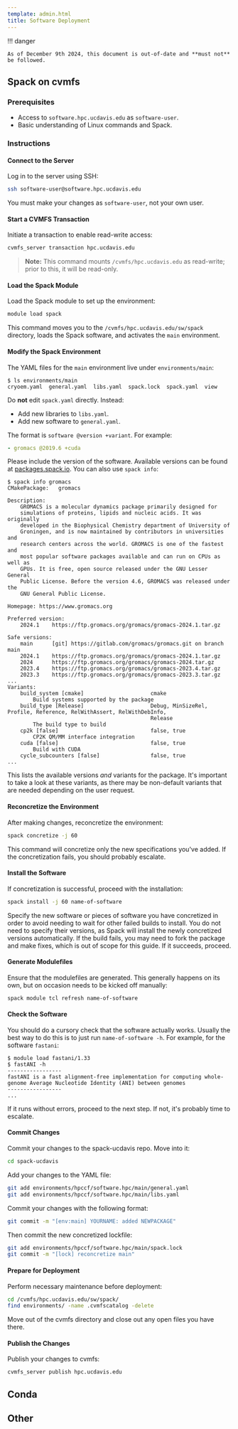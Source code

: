```yaml
---
template: admin.html
title: Software Deployment
---
```


!!! danger

    As of December 9th 2024, this document is out-of-date and **must not** be followed.

## Spack on cvmfs

### Prerequisites

- Access to `software.hpc.ucdavis.edu` as `software-user`.
- Basic understanding of Linux commands and Spack.

### Instructions

#### Connect to the Server

Log in to the server using SSH:

```bash
ssh software-user@software.hpc.ucdavis.edu
```

You must make your changes as `software-user`, not your own user.

#### Start a CVMFS Transaction

Initiate a transaction to enable read-write access:

```bash
cvmfs_server transaction hpc.ucdavis.edu
```

> **Note:** This command mounts `/cvmfs/hpc.ucdavis.edu` as read-write; prior to this, it will be read-only.

#### Load the Spack Module

Load the Spack module to set up the environment:

```bash
module load spack
```

This command moves you to the `/cvmfs/hpc.ucdavis.edu/sw/spack` directory, loads the Spack software, and activates the
`main` environment.

#### Modify the Spack Environment

The YAML files for the `main` environment live under `environments/main`:

```console
$ ls environments/main
cryoem.yaml  general.yaml  libs.yaml  spack.lock  spack.yaml  view
```

Do **not** edit `spack.yaml` directly. Instead:

- Add new libraries to `libs.yaml`.
- Add new software to `general.yaml`.

The format is `software @version +variant`. For example:

```yaml
- gromacs @2019.6 +cuda
```

Please include the version of the software. Available versions can be found at
[packages.spack.io](https://packages.spack.io). You can also use `spack info`:

```console
$ spack info gromacs
CMakePackage:   gromacs

Description:
    GROMACS is a molecular dynamics package primarily designed for
    simulations of proteins, lipids and nucleic acids. It was originally
    developed in the Biophysical Chemistry department of University of
    Groningen, and is now maintained by contributors in universities and
    research centers across the world. GROMACS is one of the fastest and
    most popular software packages available and can run on CPUs as well as
    GPUs. It is free, open source released under the GNU Lesser General
    Public License. Before the version 4.6, GROMACS was released under the
    GNU General Public License.

Homepage: https://www.gromacs.org

Preferred version:
    2024.1    https://ftp.gromacs.org/gromacs/gromacs-2024.1.tar.gz

Safe versions:
    main      [git] https://gitlab.com/gromacs/gromacs.git on branch main
    2024.1    https://ftp.gromacs.org/gromacs/gromacs-2024.1.tar.gz
    2024      https://ftp.gromacs.org/gromacs/gromacs-2024.tar.gz
    2023.4    https://ftp.gromacs.org/gromacs/gromacs-2023.4.tar.gz
    2023.3    https://ftp.gromacs.org/gromacs/gromacs-2023.3.tar.gz
...
Variants:
    build_system [cmake]                     cmake
        Build systems supported by the package
    build_type [Release]                     Debug, MinSizeRel, Profile, Reference, RelWithAssert, RelWithDebInfo,
                                             Release
        The build type to build
    cp2k [false]                             false, true
        CP2K QM/MM interface integration
    cuda [false]                             false, true
        Build with CUDA
    cycle_subcounters [false]                false, true
...
```

This lists the available versions _and_ variants for the package. It's important to take a look at these variants, as
there may be non-default variants that are needed depending on the user request.

#### Reconcretize the Environment

After making changes, reconcretize the environment:

```bash
spack concretize -j 60
```

This command will concretize only the new specifications you've added. If the concretization fails, you should probably
escalate.

#### Install the Software

If concretization is successful, proceed with the installation:

```bash
spack install -j 60 name-of-software
```

Specify the new software or pieces of software you have concretized in order to avoid needing to wait for other failed
builds to install. You do not need to specify their versions, as Spack will install the newly concretized versions
automatically. If the build fails, you may need to fork the package and make fixes, which is out of scope for this
guide. If it succeeds, proceed.

#### Generate Modulefiles

Ensure that the modulefiles are generated. This generally happens on its own, but on occasion needs to be kicked off
manually:

```bash
spack module tcl refresh name-of-software
```

#### Check the Software

You should do a cursory check that the software actually works. Usually the best way to do this is to just run
`name-of-software -h`. For example, for the software `fastani`:

```console
$ module load fastani/1.33
$ fastANI -h
-----------------
fastANI is a fast alignment-free implementation for computing whole-genome Average Nucleotide Identity (ANI) between genomes
-----------------
...
```

If it runs without errors, proceed to the next step. If not, it's probably time to escalate.

#### Commit Changes

Commit your changes to the spack-ucdavis repo. Move into it:

```bash
cd spack-ucdavis
```

Add your changes to the YAML file:

```bash
git add environments/hpccf/software.hpc/main/general.yaml
git add environments/hpccf/software.hpc/main/libs.yaml
```

Commit your changes with the following format:

```bash
git commit -m "[env:main] YOURNAME: added NEWPACKAGE"
```

Then commit the new concretized lockfile:

```bash
git add environments/hpccf/software.hpc/main/spack.lock
git commit -m "[lock] reconcretize main"
```

#### Prepare for Deployment

Perform necessary maintenance before deployment:

```bash
cd /cvmfs/hpc.ucdavis.edu/sw/spack/
find environments/ -name .cvmfscatalog -delete
```

Move out of the cvmfs directory and close out any open files you have there.

#### Publish the Changes

Publish your changes to cvmfs:

```bash
cvmfs_server publish hpc.ucdavis.edu
```

## Conda

## Other

